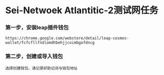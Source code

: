 # Sei-Netwoek Atlantitic-2测试网任务
### 第一步，安装leap插件钱包
    https://chrome.google.com/webstore/detail/leap-cosmos-wallet/fcfcfllfndlomdhbehjjcoimbgofdncg

### 第二步，创建或导入钱包
    选择创建钱包，请记录好助记词与钱包地址

    
    
    
    
    
    

